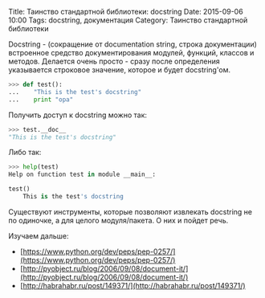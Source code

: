 Title: Таинство стандартной библиотеки: docstring
Date: 2015-09-06 10:00
Tags: docstring, документация
Category: Таинство стандартной библиотеки

Docstring - (сокращение от documentation string, строка документации) встроенное средство документирования модулей, функций, классов и методов. Делается очень просто - сразу после определения указывается строковое значение, которое и будет docstring'ом.

```python
>>> def test():
...    "This is the test's docstring"
...    print "opa"
```

Получить доступ к docstring можно так:

```python
>>> test.__doc__
"This is the test's docstring"
```

Либо так:

```python
>>> help(test)
Help on function test in module __main__:

test()
    This is the test's docstring
```

Существуют инструменты, которые позволяют извлекать docstring не по одиночке, а для целого модуля/пакета. О них и пойдет речь.

Изучаем дальше: 

- [https://www.python.org/dev/peps/pep-0257/](https://www.python.org/dev/peps/pep-0257/)
- [http://pyobject.ru/blog/2006/09/08/document-it/](http://pyobject.ru/blog/2006/09/08/document-it/)
- [http://habrahabr.ru/post/149371/](http://habrahabr.ru/post/149371/)

